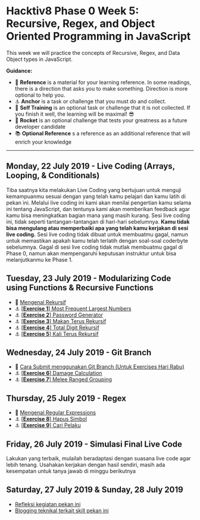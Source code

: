 # Hacktiv8 Phase 0 Week 5: Recursive, Regex, and Object Oriented Programming in JavaScript

This week we will practice the concepts of Recursive, Regex, and Data Object types in JavaScript.

**Guidance:**
- :notebook_with_decorative_cover: **Reference** is a material for your learning reference. In some readings, there is a direction that asks you to make something. Direction is more optional to help you.
- :anchor: **Anchor** is a task or challenge that you must do and collect.
- 💪 **Self Training** is an optional task or challenge that it is not collected. If you finish it well, the learning will be maximal! 😎
- :rocket: **Rocket** is an optional challenge that tests your greatness as a future developer candidate
- :books: **Optional Reference** s a reference as an additional reference that will enrich your knowledge
---

## Monday, 22 July 2019 - Live Coding (Arrays, Looping, & Conditionals)

Tiba saatnya kita melakukan Live Coding yang bertujuan untuk menguji kemampuanmu sesuai dengan yang telah kamu pelajari dan kamu latih di pekan ini. Melalui live coding ini kami akan menilai pengertian kamu selama ini tentang JavaScript, dan tentunya kami akan memberikan feedback agar kamu bisa meningkatkan bagian mana yang masih kurang. Sesi live coding ini, tidak seperti tantangan-tantangan di hari-hari sebelumnya. **Kamu tidak bisa mengulang atau memperbaiki apa yang telah kamu kerjakan di sesi live coding.** Sesi live coding tidak dibuat untuk membuatmu gagal, namun untuk memastikan apakah kamu telah terlatih dengan soal-soal coderbyte sebelumnya. Gagal di sesi live coding tidak mutlak membuatmu gagal di Phase 0, namun akan mempengaruhi keputusan instruktur untuk bisa melanjutkanmu ke Phase 1.

## Tuesday, 23 July 2019 - Modularizing Code using Functions & Recursive Functions
- :notebook_with_decorative_cover:
[Mengenal Rekursif](/modules/js-function-recursive.md)
- :anchor: [[**Exercise 1**] Most Frequent Largest Numbers](https://github.com/andreassosilo/hacktiv8/blob/master/phase0/week5/exercise-1.js)
- :anchor: [[**Exercise 2**] Password Generator](https://github.com/andreassosilo/hacktiv8/blob/master/phase0/week5/exercise-2.js)
- :anchor: [[**Exercise 3**] Makan Terus Rekursif](https://github.com/andreassosilo/hacktiv8/blob/master/phase0/week5/exercise-3.js)
- :anchor: [[**Exercise 4**] Total Digit Rekursif](https://github.com/andreassosilo/hacktiv8/blob/master/phase0/week5/exercise-4.js)
- :anchor: [[**Exercise 5**] Kali Terus Rekursif](https://github.com/andreassosilo/hacktiv8/blob/master/phase0/week5/exercise-5.js)


## Wednesday, 24 July 2019 - Git Branch
- :notebook_with_decorative_cover:
[Cara Submit menggunakan Git Branch (Untuk Exercises Hari Rabu)](/modules/submitting-on-a-new-branch.md)
- :anchor: [[**Exercise 6**] Damage Calculation](https://github.com/andreassosilo/hacktiv8/blob/master/phase0/week5/exercise-6.js)
- :anchor: [[**Exercise 7**] Melee Ranged Grouping](https://github.com/andreassosilo/hacktiv8/blob/master/phase0/week5/exercise-7.js)

## Thursday, 25 July 2019 - Regex
- :notebook_with_decorative_cover:
[Mengenal Regular Expressions](/modules/regular-expressions.md)
- :anchor:
[[**Exercise 8**] Hapus Simbol](https://github.com/andreassosilo/hacktiv8/blob/master/phase0/week5/exercise-8.js)
- :anchor:
[[**Exercise 9**] Cari Pelaku](https://github.com/andreassosilo/hacktiv8/blob/master/phase0/week5/exercise-9.js)

## Friday, 26 July 2019 - Simulasi Final Live Code
Lakukan yang terbaik, mulailah beradaptasi dengan suasana live code agar lebih tenang. Usahakan kerjakan dengan hasil sendiri, masih ada kesempatan untuk tanya jawab di minggu berikutnya

## Saturday, 27 July 2019 & Sunday, 28 July 2019

- [Refleksi kegiatan pekan ini](https://github.com/hacktiv8/phase-0-activities/blob/master/modules/reflection.md)
- [Blogging teknikal terkait skill pekan ini](https://github.com/hacktiv8/phase-0-activities/blob/master/modules/blog.md)

